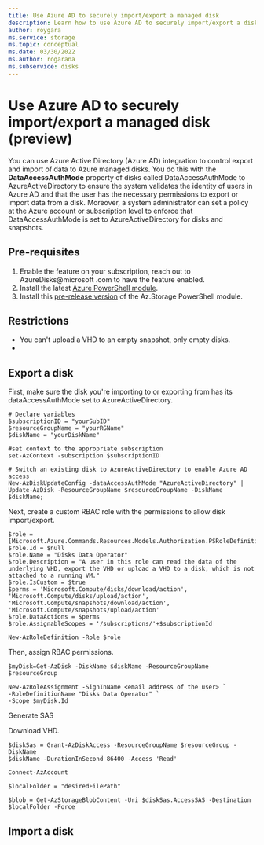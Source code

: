 ```yaml
---
title: Use Azure AD to securely import/export a managed disk
description: Learn how to use Azure AD to securely import/export a disk.
author: roygara
ms.service: storage
ms.topic: conceptual
ms.date: 03/30/2022
ms.author: rogarana
ms.subservice: disks
---
```


# Use Azure AD to securely import/export a managed disk (preview)

You can use Azure Active Directory (Azure AD) integration to control export and import of data to Azure managed disks. You do this with the **DataAccessAuthMode** property of disks called DataAccessAuthMode to AzureActiveDirectory to ensure the system validates the identity of users in Azure AD and that the user has the necessary permissions to export or import data from a disk. Moreover, a system administrator can set a policy at the Azure account or subscription level to enforce that DataAccessAuthMode is set to AzureActiveDirectory for disks and snapshots. 


## Pre-requisites

1. Enable the feature on your subscription, reach out to AzureDisks@microsoft .com to have the feature enabled.
1. Install the latest [Azure PowerShell module](/powershell/azure/install-az-ps).
1. Install this [pre-release version](https://aka.ms/DisksAzureADAuthSDK) of the Az.Storage PowerShell module.

## Restrictions

- You can't upload a VHD to an empty snapshot, only empty disks.
- 

## Export a disk

First, make sure the disk you're importing to or exporting from has its dataAccessAuthMode set to AzureActiveDirectory.

```azurepowershell
# Declare variables
$subscriptionID = "yourSubID"
$resourceGroupName = "yourRGName"
$diskName = "yourDiskName"

#set context to the appropriate subscription
set-AzContext -subscription $subscriptionID

# Switch an existing disk to AzureActiveDirectory to enable Azure AD access
New-AzDiskUpdateConfig -dataAccessAuthMode "AzureActiveDirectory" | Update-AzDisk -ResourceGroupName $resourceGroupName -DiskName $diskName;
```

Next, create a custom RBAC role with the permissions to allow disk import/export.

```azurepowershell
$role = [Microsoft.Azure.Commands.Resources.Models.Authorization.PSRoleDefinition]::new()
$role.Id = $null
$role.Name = "Disks Data Operator"
$role.Description = "A user in this role can read the data of the underlying VHD, export the VHD or upload a VHD to a disk, which is not attached to a running VM."
$role.IsCustom = $true
$perms = 'Microsoft.Compute/disks/download/action', 'Microsoft.Compute/disks/upload/action', 'Microsoft.Compute/snapshots/download/action', 'Microsoft.Compute/snapshots/upload/action'
$role.DataActions = $perms
$role.AssignableScopes = '/subscriptions/'+$subscriptionId

New-AzRoleDefinition -Role $role 
```

Then, assign RBAC permissions.

```azurepowershell
$myDisk=Get-AzDisk -DiskName $diskName -ResourceGroupName $resourceGroup

New-AzRoleAssignment -SignInName <email address of the user> `
-RoleDefinitionName "Disks Data Operator" `
-Scope $myDisk.Id
```

Generate SAS

Download VHD.

```azurepowershell
$diskSas = Grant-AzDiskAccess -ResourceGroupName $resourceGroup -DiskName
$diskName -DurationInSecond 86400 -Access 'Read'

Connect-AzAccount

$localFolder = "desiredFilePath"

$blob = Get-AzStorageBlobContent -Uri $diskSas.AccessSAS -Destination $localFolder -Force
```

## Import a disk


